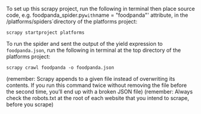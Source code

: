 To set up this scrapy project, run the following in terminal then place source code, e.g. foodpanda_spider.py` with `name = "foodpanda"' attribute, in the /platforms/spiders`directory of the platforms project:

`scrapy startproject platforms`

To run the spider and sent the output of the yield expression to `foodpanda.json`, run the following in terminal at the top directory of the platforms project:

`scrapy crawl foodpanda -o foodpanda.json`

(remember: Scrapy appends to a given file instead of overwriting its contents. If you run this command twice without removing the file before the second time, you’ll end up with a broken JSON file)
(remember: Always check the robots.txt at the root of each website that you intend to scrape, before you scrape)
